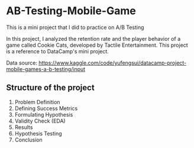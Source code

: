 # AB-Testing-Mobile-Game
This is a mini project that I did to practice on A/B Testing

In this project, I analyzed the retention rate and the player behavior of a game called Cookie Cats, developed by Tactile Entertainment. This project is a reference to DataCamp's mini project. 

Data source: https://www.kaggle.com/code/yufengsui/datacamp-project-mobile-games-a-b-testing/input

## Structure of the project
1. Problem Definition
2. Defining Success Metrics
3. Formulating Hypothesis
4. Validity Check (EDA)
5. Results
6. Hypothesis Testing
7. Conclusion
